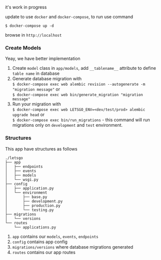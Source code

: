it's work in progress

update to use `docker` and `docker-compose`, to run use command

```
$ docker-compose up -d
```

browse in `http://localhost`

### Create Models

Yeay, we have better implementation

1. Create `model` class in `app/models`, add `__tablename__` attribute to define `table name` in database
2. Generate database migration with  
   `$ docker-compose exec web alembic revision --autogenerate -m "migration message"` or  
   `$ docker-compose exec web bin/generate_migration "migration message"`
3. Run your migration with  
   `$ docker-compose exec web LETSGO_ENV=<dev/test/prod> alembic upgrade head` or  
   `$ docker-compose exec bin/run_migrations` - this command will run migrations only on `development` and `test` environment.

### Structures

This app have structures as follows
```
./letsgo
├── app
│   ├── endpoints
│   ├── events
│   ├── models
│   └── wsgi.py
├── config
│   ├── application.py
│   └── environment
│       ├── base.py
│       ├── development.py
│       ├── production.py
│       └── testing.py
├── migrations
│   └── versions
└── routes
    └── applications.py
```
1. `app` contains our `models`, `events`, `endpoints`
2. `config` contains app config
3. `migrations/versions` where database migrations generated
4. `routes` contains our app routes
